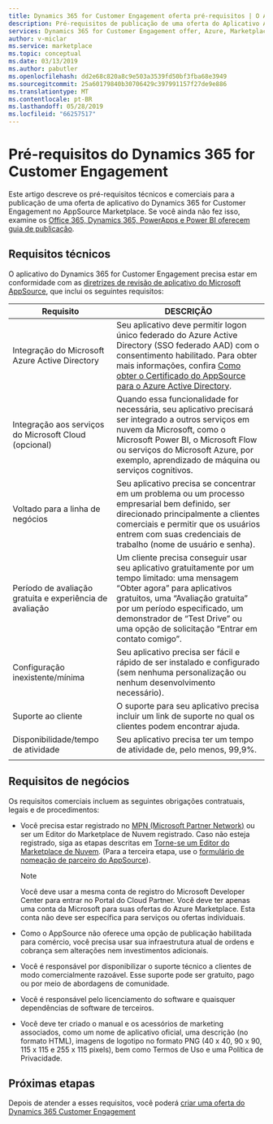 ```yaml
---
title: Dynamics 365 for Customer Engagement oferta pré-requisitos | O Azure Marketplace
description: Pré-requisitos de publicação de uma oferta do Aplicativo Azure no Azure Marketplace.
services: Dynamics 365 for Customer Engagement offer, Azure, Marketplace, Cloud Partner Portal,
author: v-miclar
ms.service: marketplace
ms.topic: conceptual
ms.date: 03/13/2019
ms.author: pabutler
ms.openlocfilehash: dd2e68c820a8c9e503a3539fd50bf3fba68e3949
ms.sourcegitcommit: 25a60179840b30706429c397991157f27de9e886
ms.translationtype: MT
ms.contentlocale: pt-BR
ms.lasthandoff: 05/28/2019
ms.locfileid: "66257517"
---
```

# <a name="dynamics-365-for-customer-engagement-prerequisites"></a>Pré-requisitos do Dynamics 365 for Customer Engagement

Este artigo descreve os pré-requisitos técnicos e comerciais para a publicação de uma oferta de aplicativo do Dynamics 365 for Customer Engagement no AppSource Marketplace.  Se você ainda não fez isso, examine os [Office 365, Dynamics 365, PowerApps e Power BI oferecem guia de publicação](../../appsource-offer-publishing-guide.md).


## <a name="technical-requirements"></a>Requisitos técnicos

O aplicativo do Dynamics 365 for Customer Engagement precisa estar em conformidade com as [diretrizes de revisão de aplicativo do Microsoft AppSource](https://smp-cdn-prod.azureedge.net/documents/AppsourceGuidelines/Microsoft%20AppSource%20app%20review%20guidelines_v5.pdf), que inclui os seguintes requisitos:


|              Requisito             |        DESCRIÇÃO           |
|            ---------------           |      ---------------         |
| Integração do Microsoft Azure Active Directory   | Seu aplicativo deve permitir logon único federado do Azure Active Directory (SSO federado AAD) com o consentimento habilitado. Para obter mais informações, confira [Como obter o Certificado do AppSource para o Azure Active Directory](https://docs.microsoft.com/azure/active-directory/develop/howto-get-appsource-certified). |
| Integração aos serviços do Microsoft Cloud (opcional) | Quando essa funcionalidade for necessária, seu aplicativo precisará ser integrado a outros serviços em nuvem da Microsoft, como o Microsoft Power BI, o Microsoft Flow ou serviços do Microsoft Azure, por exemplo, aprendizado de máquina ou serviços cognitivos. |
| Voltado para a linha de negócios            |  Seu aplicativo precisa se concentrar em um problema ou um processo empresarial bem definido, ser direcionado principalmente a clientes comerciais e permitir que os usuários entrem com suas credenciais de trabalho (nome de usuário e senha).  |
| Período de avaliação gratuita e experiência de avaliação |  Um cliente precisa conseguir usar seu aplicativo gratuitamente por um tempo limitado: uma mensagem “Obter agora” para aplicativos gratuitos, uma “Avaliação gratuita” por um período especificado, um demonstrador de “Test Drive” ou uma opção de solicitação “Entrar em contato comigo”.  |
| Configuração inexistente/mínima                 | Seu aplicativo precisa ser fácil e rápido de ser instalado e configurado (sem nenhuma personalização ou nenhum desenvolvimento necessário).  |
| Suporte ao cliente                     | O suporte para seu aplicativo precisa incluir um link de suporte no qual os clientes podem encontrar ajuda.  |
| Disponibilidade/tempo de atividade                  | Seu aplicativo precisa ter um tempo de atividade de, pelo menos, 99,9%. |
|  |  |


## <a name="business-requirements"></a>Requisitos de negócios

Os requisitos comerciais incluem as seguintes obrigações contratuais, legais e de procedimentos:

* Você precisa estar registrado no [MPN (Microsoft Partner Network)](https://partners.microsoft.com/PartnerProgram/simplifiedenrollment.aspx) ou ser um Editor do Marketplace de Nuvem registrado. Caso não esteja registrado, siga as etapas descritas em [Torne-se um Editor do Marketplace de Nuvem](https://docs.microsoft.com/azure/marketplace/become-publisher).  (Para a terceira etapa, use o [formulário de nomeação de parceiro do AppSource](https://appsource.microsoft.com/partners/signup)). 

    >[!NOTE]
    >Você deve usar a mesma conta de registro do Microsoft Developer Center para entrar no Portal do Cloud Partner. Você deve ter apenas uma conta da Microsoft para suas ofertas do Azure Marketplace. Esta conta não deve ser específica para serviços ou ofertas individuais.

* Como o AppSource não oferece uma opção de publicação habilitada para comércio, você precisa usar sua infraestrutura atual de ordens e cobrança sem alterações nem investimentos adicionais.
* Você é responsável por disponibilizar o suporte técnico a clientes de modo comercialmente razoável. Esse suporte pode ser gratuito, pago ou por meio de abordagens de comunidade.
* Você é responsável pelo licenciamento do software e quaisquer dependências de software de terceiros.
* Você deve ter criado o manual e os acessórios de marketing associados, como um nome de aplicativo oficial, uma descrição (no formato HTML), imagens de logotipo no formato PNG (40 x 40, 90 x 90, 115 x 115 e 255 x 115 pixels), bem como Termos de Uso e uma Política de Privacidade.  


## <a name="next-steps"></a>Próximas etapas

Depois de atender a esses requisitos, você poderá [criar uma oferta do Dynamics 365 Customer Engagement](./cpp-create-offer.md) 
